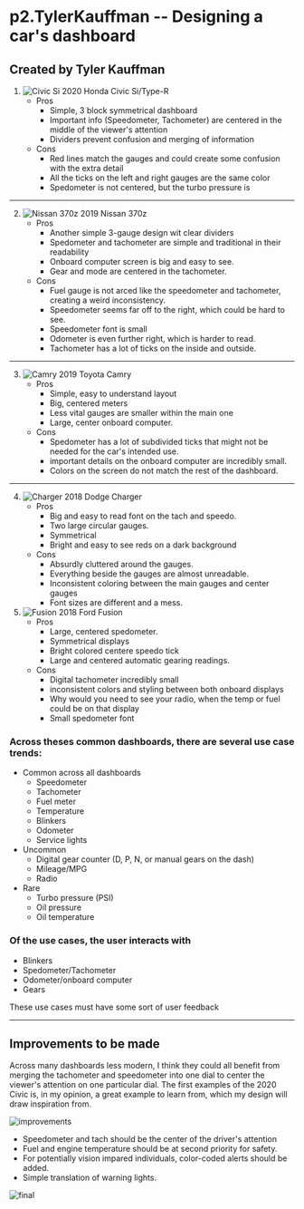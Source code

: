 # p2.TylerKauffman -- Designing a car's dashboard
## Created by Tyler Kauffman
1. ![Civic Si](https://hips.hearstapps.com/hmg-prod.s3.amazonaws.com/images/2020-honda-civic-si-sedan-047-1573328085.jpg)
2020 Honda Civic Si/Type-R
    - Pros
        - Simple, 3 block symmetrical dashboard
        - Important info (Speedometer, Tachometer) are centered in the middle of the viewer's attention
        - Dividers prevent confusion and merging of information
    - Cons
        - Red lines match the gauges and could create some confusion with the extra detail
        - All the ticks on the left and right gauges are the same color
        - Spedometer is not centered, but the turbo pressure is
---
2. ![Nissan 370z](https://s35.wheelsage.org/format/picture/picture-preview-large/n/nissan/370z/nissan_370z_1571.jpg)
2019 Nissan 370z
    - Pros
        - Another simple 3-gauge design wit clear dividers
        - Spedometer and tachometer are simple and traditional in their readability
        - Onboard computer screen is big and easy to see.
        - Gear and mode are centered in the tachometer.
    - Cons
        - Fuel gauge is not arced like the speedometer and tachometer, creating a weird inconsistency.
        - Speedometer seems far off to the right, which could be hard to see.
        - Speedometer font is small
        - Odometer is even further right, which is harder to read.
        - Tachometer has a lot of ticks on the inside and outside.
---
3. ![Camry](https://pictures.dealer.com/d/dvjohnstonstoyotanewhamptonny/1077/cfcb4529001156c3b75ea61d16ccbb8cx.jpg?impolicy=downsize&w=568)
2019 Toyota Camry
    - Pros
        - Simple, easy to understand layout
        - Big, centered meters
        - Less vital gauges are smaller within the main one
        - Large, center onboard computer.
    - Cons
        - Spedometer has a lot of subdivided ticks that might not be needed for the car's intended use.
        - important details on the onboard computer are incredibly small.
        - Colors on the screen do not match the rest of the dashboard.
---
4. ![Charger](https://i.ytimg.com/vi/nGijFkag9FI/maxresdefault.jpg)
2018 Dodge Charger
    - Pros
        - Big and easy to read font on the tach and speedo.
        - Two large circular gauges.
        - Symmetrical
        - Bright and easy to see reds on a dark background
    - Cons
        - Absurdly cluttered around the gauges.
        - Everything beside the gauges are almost unreadable.
        - Inconsistent coloring between the main gauges and center gauges
        - Font sizes are different and a mess.
5. ![Fusion](https://cdn.motor1.com/images/mgl/xwVQp/s3/2018-ford-fusion-sport.jpg)
2018 Ford Fusion
    - Pros
        - Large, centered spedometer.
        - Symmetrical displays
        - Bright colored centere speedo tick
        - Large and centered automatic gearing readings.
    - Cons
        - Digital tachometer incredibly small
        - inconsistent colors and styling between both onboard displays
        - Why would you need to see your radio, when the temp or fuel could be on that display
        - Small spedometer font

### Across theses common dashboards, there are several use case trends:
- Common across all dashboards
    - Speedometer
    - Tachometer 
    - Fuel meter 
    - Temperature
    - Blinkers
    - Odometer
    - Service lights
- Uncommon
    - Digital gear counter (D, P, N, or manual gears on the dash)
    - Mileage/MPG
    - Radio
- Rare
    - Turbo pressure (PSI)
    - Oil pressure
    - Oil temperature

### Of the use cases, the user interacts with
- Blinkers
- Spedometer/Tachometer
- Odometer/onboard computer
- Gears

These use cases must have some sort of user feedback

---

## Improvements to be made
Across many dashboards less modern, I think they could all benefit from merging the tachometer and speedometer into one dial to center the viewer's attention on one particular dial.  The first examples of the 2020 Civic is, in my opinion, a great example to learn from, which my design will draw inspiration from.

![improvements](https://i.imgur.com/kFqFk9m.png)

 - Speedometer and tach should be the center of the driver's attention
 - Fuel and engine temperature should be at second priority for safety.
 - For potentially vision impared individuals, color-coded alerts should be added.
 - Simple translation of warning lights.

 ![final](https://media.discordapp.net/attachments/543944820654211104/833190848878477362/unknown.png)

    
